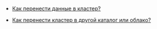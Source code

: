 * [Как перенести данные в кластер?](#to-cluster)

* [Как перенести кластер в другой каталог или облако?](#to-folder-cloud)
